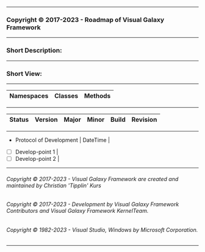 ----
### Copyright © 2017-2023 - Roadmap of Visual Galaxy Framework
----
### Short Description:
----
### Short View:
----
| Namespaces | Classes | Methods |
| ---------- | ------- | ------- |
----
| Status		| Version | Major | Minor | Build | Revision |
| --------- | ------- | ----- | ----- | ----- | -------- |
----
 - Protocol of Development | DateTime |
 - [ ] Develop-point 1 |
 - [ ] Develop-point 2 |
----
###### Copyright © 2017-2023 - Visual Galaxy Framework are created and maintained by Christian 'Tipplin' Kurs
###### Copyright © 2017-2023 - Development by Visual Galaxy Framework Contributors and Visual Galaxy Framework KernelTeam.
###### Copyright © 1982-2023 - Visual Studio, Windows by Microsoft Corporation.
----
